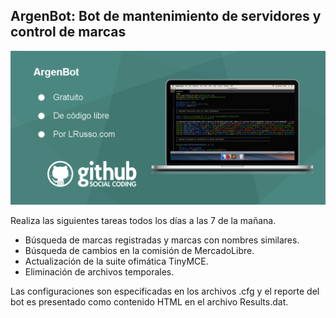 ## ArgenBot: Bot de mantenimiento de servidores y control de marcas

![alt ArgenBot](https://raw.githubusercontent.com/lrusso/ArgenBot/master/ArgenBot.png)

Realiza las siguientes tareas todos los días a las 7 de la mañana.

- Búsqueda de marcas registradas y marcas con nombres similares.
- Búsqueda de cambios en la comisión de MercadoLibre.
- Actualización de la suite ofimática TinyMCE.
- Eliminación de archivos temporales.

Las configuraciones son especificadas en los archivos .cfg y el reporte del bot es presentado como contenido HTML en el archivo Results.dat.
